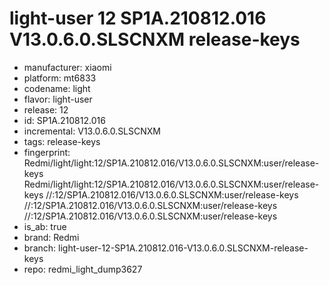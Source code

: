 # light-user 12 SP1A.210812.016 V13.0.6.0.SLSCNXM release-keys
- manufacturer: xiaomi
- platform: mt6833
- codename: light
- flavor: light-user
- release: 12
- id: SP1A.210812.016
- incremental: V13.0.6.0.SLSCNXM
- tags: release-keys
- fingerprint: Redmi/light/light:12/SP1A.210812.016/V13.0.6.0.SLSCNXM:user/release-keys
Redmi/light/light:12/SP1A.210812.016/V13.0.6.0.SLSCNXM:user/release-keys
//:12/SP1A.210812.016/V13.0.6.0.SLSCNXM:user/release-keys
//:12/SP1A.210812.016/V13.0.6.0.SLSCNXM:user/release-keys
//:12/SP1A.210812.016/V13.0.6.0.SLSCNXM:user/release-keys
- is_ab: true
- brand: Redmi
- branch: light-user-12-SP1A.210812.016-V13.0.6.0.SLSCNXM-release-keys
- repo: redmi_light_dump3627
